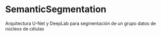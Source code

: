 # SemanticSegmentation
Arquitectura U-Net y DeepLab para segmentación de un grupo datos de núcleos de células
